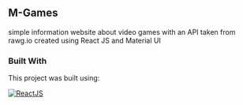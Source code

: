 ## M-Games

simple information website about video games with an API taken from rawg.io created using React JS and Material UI

### Built With

This project was built using:

[![ReactJS][reactjs.org]][reactjs-url]

[reactjs.org]: https://img.shields.io/badge/-ReactJs-61DAFB?logo=react&logoColor=white&style=for-the-badge
[reactjs-url]: https://reactjs.org
